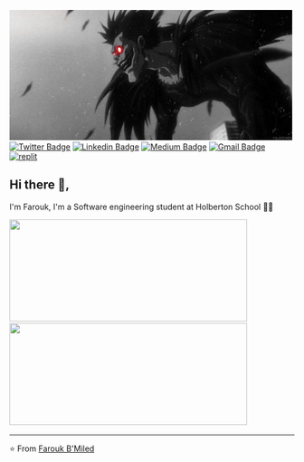 ![Ryuk](https://github.com/faroukbmiled/faroukbmiled/blob/main/imgs/970de2d9f84c39fe93c0d727ac037732.gif)<br/>
 [![Twitter Badge](https://img.shields.io/badge/-@Farouk_B_Miled-1ca0f1?style=flat-square&labelColor=1ca0f1&logo=twitter&logoColor=white&link=https://twitter.com/Farouk_B_Miled)](https://twitter.com/Farouk_B_Miled) [![Linkedin Badge](https://img.shields.io/badge/-Farouk_B_Miled-blue?style=flat-square&logo=Linkedin&logoColor=white&link=https://https://www.linkedin.com/in/farouk-ben-miled-43553022b/)](https://www.linkedin.com/in/farouk-ben-miled-43553022b/) [![Medium Badge](https://img.shields.io/badge/-@faroukbmiled-03a57a?style=flat-square&labelColor=000000&logo=Medium&link=https://medium.com/@faroukbmiled)](https://medium.com/@faroukbmiled)
[![Gmail Badge](https://img.shields.io/badge/-Gmail-c14438?style=flat-square&logo=Gmail&logoColor=white&link=mailto:faroukbmiled@gmail.com)](mailto:faroukbmiled@gmail.com)
 <a class="badge" href="https://replit.com/@DeathN0te?username=DeathN0te&tab=repls" target="_blank">
<img src="https://cdn.discordapp.com/attachments/864300985740427264/1045315107242127461/logotype.png" alt="replit" width="75"/></a>

## Hi there 👋, 
I'm Farouk, I'm a Software engineering student at Holberton School 👨‍💻

<p href="https://github.com/faroukbmiled">
<p float="left">
  <img height="180em" src="https://github-readme-stats.vercel.app/api?username=faroukbmiled&show_icons=true&theme=dark" width="420" />
  <img height="180em" src="https://github-readme-stats.vercel.app/api/top-langs/?username=faroukbmiled&theme=dark&layout=compact" width="420" />
</p>

---
⭐️ From [Farouk B'Miled](https://github.com/faroukbmiled)
